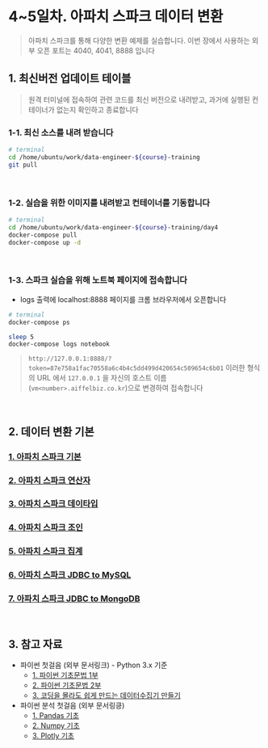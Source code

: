 # 4~5일차. 아파치 스파크 데이터 변환

> 아파치 스파크를 통해 다양한 변환 예제를 실습합니다. 이번 장에서 사용하는 외부 오픈 포트는 4040, 4041, 8888 입니다


## 1. 최신버전 업데이트 테이블

> 원격 터미널에 접속하여 관련 코드를 최신 버전으로 내려받고, 과거에 실행된 컨테이너가 없는지 확인하고 종료합니다

### 1-1. 최신 소스를 내려 받습니다
```bash
# terminal
cd /home/ubuntu/work/data-engineer-${course}-training
git pull
```
<br>

### 1-2. 실습을 위한 이미지를 내려받고 컨테이너를 기동합니다
```bash
# terminal
cd /home/ubuntu/work/data-engineer-${course}-training/day4
docker-compose pull
docker-compose up -d
```
<br>

### 1-3. 스파크 실습을 위해 노트북 페이지에 접속합니다
* logs 출력에 localhost:8888 페이지를 크롬 브라우저에서 오픈합니다
```bash
# terminal
docker-compose ps

sleep 5
docker-compose logs notebook
```
> `http://127.0.0.1:8888/?token=87e758a1fac70558a6c4b4c5dd499d420654c509654c6b01` 이러한 형식의 URL 에서 `127.0.0.1` 을 자신의 호스트 이름(`vm<number>.aiffelbiz.co.kr`)으로 변경하여 접속합니다
<br>


## 2. 데이터 변환 기본
### [1. 아파치 스파크 기본](http://htmlpreview.github.io/?https://github.com/psyoblade/data-engineer-intermediate-training/blob/master/day4/notebooks/lgde-spark-core-1-basic.html)
### [2. 아파치 스파크 연산자](http://htmlpreview.github.io/?https://github.com/psyoblade/data-engineer-intermediate-training/blob/master/day4/notebooks/lgde-spark-core-2-operators.html)
### [3. 아파치 스파크 데이타입](http://htmlpreview.github.io/?https://github.com/psyoblade/data-engineer-intermediate-training/blob/master/day4/notebooks/lgde-spark-core-3-data-types.html)
### [4. 아파치 스파크 조인](http://htmlpreview.github.io/?https://github.com/psyoblade/data-engineer-intermediate-training/blob/master/day4/notebooks/lgde-spark-core-4-join.html)
### [5. 아파치 스파크 집계](http://htmlpreview.github.io/?https://github.com/psyoblade/data-engineer-intermediate-training/blob/master/day4/notebooks/lgde-spark-core-5-aggregation.html)
### [6. 아파치 스파크 JDBC to MySQL](http://htmlpreview.github.io/?https://github.com/psyoblade/data-engineer-intermediate-training/blob/master/day4/notebooks/lgde-spark-core-6-jdbc-mysql.html)
### [7. 아파치 스파크 JDBC to MongoDB](http://htmlpreview.github.io/?https://github.com/psyoblade/data-engineer-intermediate-training/blob/master/day4/notebooks/lgde-spark-core-7-jdbc-mongodb.html)
<br>


## 3. 참고 자료
* 파이썬 첫걸음 (외부 문서링크) - Python 3.x 기준
  - [1. 파이썬 기초문법 1부](https://blog.myungseokang.dev/posts/python-basic-grammar1/)
  - [2. 파이썬 기초문법 2부](https://blog.myungseokang.dev/posts/python-basic-grammar2/)
  - [3. 코딩을 몰라도 쉽게 만드는 데이터수집기 만들기](https://book.coalastudy.com/data_crawling/)
* 파이썬 분석 첫걸음 (외부 문서링킁)
  - [1. Pandas 기초](https://doorbw.tistory.com/172)
  - [2. Numpy 기초](https://doorbw.tistory.com/171)
  - [3. Plotly 기초](https://dailyheumsi.tistory.com/118)

